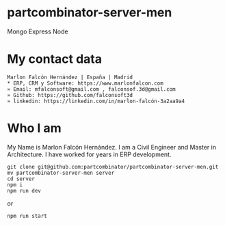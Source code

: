 # partcombinator-server-men
Mongo Express Node


# My contact data
```
Marlon Falcón Hernández | España | Madrid
* ERP, CRM y Software: https://www.marlonfalcon.com
» Email: mfalconsoft@gmail.com , falconsof.3d@gmail.com
» Github: https://github.com/falconsoft3d
» linkedin: https://linkedin.com/in/marlon-falcón-3a2aa9a4
```

# Who I am
My Name is Marlon Falcón Hernández. I am a Civil Engineer and Master in Architecture. I have worked for years in ERP development.

```
git clone git@github.com:partcombinator/partcombinator-server-men.git
mv partcombinator-server-men server
cd server
npm i
npm run dev
```
or 
```
npm run start
```
